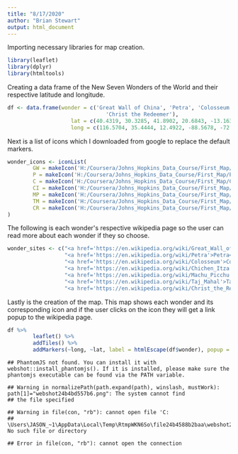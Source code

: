 ```yaml
---
title: "8/17/2020"
author: "Brian Stewart"
output: html_document
---
```



Importing necessary libraries for map creation.  

```r
library(leaflet)
library(dplyr)
library(htmltools)
```

Creating a data frame of the New Seven Wonders of the World and their respective latitude and longitude.  


```r
df <- data.frame(wonder = c('Great Wall of China', 'Petra', 'Colosseum', 'Chichen Itza', 'Machu Picchu', 'Taj Mahal',
                               'Christ the Redeemer'),
                    lat = c(40.4319, 30.3285, 41.8902, 20.6843, -13.1631, 27.1751, -22.9519),
                    long = c(116.5704, 35.4444, 12.4922, -88.5678, -72.5450, 78.0421, -43.2105))
```

Next is a list of icons which I downloaded from google to replace the default markers.  


```r
wonder_icons <- iconList(
        GW = makeIcon('H:/Coursera/Johns_Hopkins_Data_Course/First_Map/GWC.png', 20, 20),
        P = makeIcon('H:/Coursera/Johns_Hopkins_Data_Course/First_Map/Petra.png', 20, 20),
        C = makeIcon('H:/Coursera/Johns_Hopkins_Data_Course/First_Map/Col.png', 20, 20),
        CI = makeIcon('H:/Coursera/Johns_Hopkins_Data_Course/First_Map/CI.png', 20, 20),
        MP = makeIcon('H:/Coursera/Johns_Hopkins_Data_Course/First_Map/MP.png', 20, 20),
        TM = makeIcon('H:/Coursera/Johns_Hopkins_Data_Course/First_Map/TM.png', 20, 20),
        CR = makeIcon('H:/Coursera/Johns_Hopkins_Data_Course/First_Map/CTR.png', 20, 20)
)
```

The following is each wonder's respective wikipedia page so the user can read more about each wonder if they so choose.  


```r
wonder_sites <- c("<a href='https://en.wikipedia.org/wiki/Great_Wall_of_China'>Great Wall of China</a>", 
                  "<a href='https://en.wikipedia.org/wiki/Petra'>Petra</a>", 
                  "<a href='https://en.wikipedia.org/wiki/Colosseum'>Colosseum</a>", 
                  "<a href='https://en.wikipedia.org/wiki/Chichen_Itza'>Chichen Itza</a>", 
                  "<a href='https://en.wikipedia.org/wiki/Machu_Picchu'>Machu Picchu</a>", 
                  "<a href='https://en.wikipedia.org/wiki/Taj_Mahal'>Taj Mahal</a>",
                  "<a href='https://en.wikipedia.org/wiki/Christ_the_Redeemer_(statue)'>Christ the Redeemer</a>")
```

Lastly is the creation of the map. This map shows each wonder and its corresponding icon and if the user clicks on the icon they will get a link popup to the wikipedia page.  


```r
df %>%
        leaflet() %>%
        addTiles() %>%
        addMarkers(~long, ~lat, label = htmlEscape(df$wonder), popup = wonder_sites, icon = ~wonder_icons)
```

```
## PhantomJS not found. You can install it with webshot::install_phantomjs(). If it is installed, please make sure the phantomjs executable can be found via the PATH variable.
```

```
## Warning in normalizePath(path.expand(path), winslash, mustWork): path[1]="webshot24b4bd557b6.png": The system cannot find
## the file specified
```

```
## Warning in file(con, "rb"): cannot open file 'C:
## \Users\JASON_~1\AppData\Local\Temp\RtmpWKN6So\file24b4588b2baa\webshot24b4bd557b6.png': No such file or directory
```

```
## Error in file(con, "rb"): cannot open the connection
```

